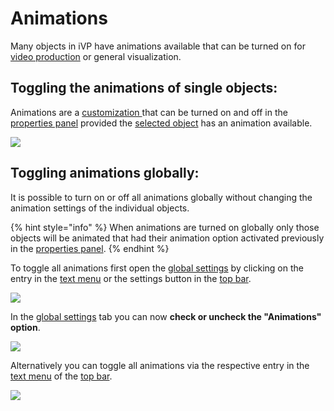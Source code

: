 # Animations

Many objects in iVP have animations available that can be turned on for [video production](../advanced-tools/virtual-cameras.md) or general visualization.

## Toggling the animations of single objects:

Animations are a [customization ](../user-interface/the-properties-panel.md)that can be turned on and off in the [properties panel](../user-interface/the-properties-panel.md) provided the [selected object](selecting-and-moving-objects.md) has an animation available.

![](../../../.gitbook/assets/iVP\_guide\_canimations.jpg)

## Toggling animations globally:

It is possible to turn on or off all animations globally without changing the animation settings of the individual objects.

{% hint style="info" %}
When animations are turned on globally only those objects will be animated that had their animation option activated previously in the [properties panel](../user-interface/the-properties-panel.md).
{% endhint %}

To toggle all animations first open the [global settings](../settings/global-settings.md) by clicking on the entry in the [text menu](../user-interface/the-top-bar.md#text-menu) or the settings button in the [top bar](../user-interface/the-top-bar.md#icons).

![](../../../.gitbook/assets/iVP\_settings\_menu\_entry.jpg)

In the [global settings](../settings/global-settings.md) tab you can now **check or uncheck the "Animations" option**.

![](<../../../.gitbook/assets/iVP\_animations\_global settings.jpg>)

Alternatively you can toggle all animations via the respective entry in the [text menu](../user-interface/the-top-bar.md#text-menu) of the [top bar](../user-interface/the-top-bar.md).

![](../../../.gitbook/assets/iVP\_guide\_animations\_menu\_entry.jpg)
